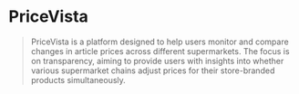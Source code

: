 # PriceVista

> PriceVista is a platform designed to help users monitor and compare changes in
> article prices across different supermarkets. The focus is on transparency,
> aiming to provide users with insights into whether various supermarket chains
> adjust prices for their store-branded products simultaneously.
